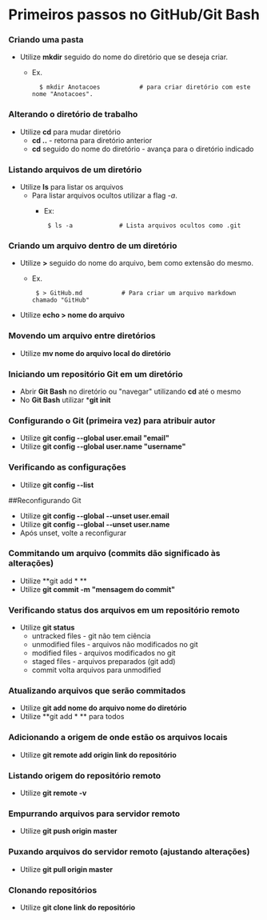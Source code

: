 # Primeiros passos no GitHub/Git Bash

### Criando uma pasta

- Utilize **mkdir** seguido do nome do diretório que se deseja criar.
	- Ex.
		
			$ mkdir Anotacoes 			# para criar diretório com este nome "Anotacoes".

### Alterando o diretório de trabalho

 - Utilize **cd** para mudar diretório
 	- **cd ..** - retorna para diretório anterior
 	- **cd** seguido do nome do diretório - avança para o diretório indicado

### Listando arquivos de um diretório
 - Utilize **ls** para listar os arquivos
	 - Para listar arquivos ocultos utilizar a flag *-a*. 
		 - Ex:
		 
		 		$ ls -a				# Lista arquivos ocultos como .git

### Criando um arquivo dentro de um diretório
 - Utilize **>** seguido do nome do arquivo, bem como extensão do mesmo.
	 - Ex. 
	 	
			$ > GitHub.md 			# Para criar um arquivo markdown chamado "GitHub"
 - Utilize **echo > nome do arquivo**

### Movendo um arquivo entre diretórios
 - Utilize **mv nome do arquivo local do diretório**
 
### Iniciando um repositório Git em um diretório
 - Abrir **Git Bash** no diretório ou "navegar" utilizando **cd** até o mesmo
 - No **Git Bash** utilizar ***git init** 

### Configurando o Git (primeira vez) para atribuir autor
 - Utilize **git config --global user.email "email"**
 - Utilize **git config --global user.name "username"**

### Verificando as configurações
 - Utilize **git config --list**

##Reconfigurando Git
 - Utilize **git config --global --unset user.email**
 - Utilize **git config --global --unset user.name**
 - Após unset, volte a reconfigurar

### Commitando um arquivo (commits dão significado às alterações)
 - Utilize **git add * **
 - Utilize **git commit -m "mensagem do commit"**

### Verificando status dos arquivos em um repositório remoto
 - Utilize **git status**
	 - untracked files - git não tem ciência
	 - unmodified files - arquivos não modificados no git
	 - modified files - arquivos modificados no git
	 - staged files - arquivos preparados (git add)
	 - commit volta arquivos para unmodified

### Atualizando arquivos que serão commitados
 - Utilize **git add nome do arquivo nome do diretório**
 - Utilize **git add * ** para todos

### Adicionando a origem de onde estão os arquivos locais
- Utilize **git remote add origin link do repositório**

### Listando origem do repositório remoto
 - Utilize **git remote -v**


### Empurrando arquivos para servidor remoto
 - Utilize **git push origin master**

### Puxando arquivos do servidor remoto (ajustando alterações)
 - Utilize **git pull origin master**

### Clonando repositórios
 - Utilize **git clone link do repositório**

